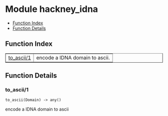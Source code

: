 

# Module hackney_idna #
* [Function Index](#index)
* [Function Details](#functions)


<a name="index"></a>

## Function Index ##


<table width="100%" border="1" cellspacing="0" cellpadding="2" summary="function index"><tr><td valign="top"><a href="#to_ascii-1">to_ascii/1</a></td><td>encode a IDNA domain to ascii.</td></tr></table>


<a name="functions"></a>

## Function Details ##

<a name="to_ascii-1"></a>

### to_ascii/1 ###

`to_ascii(Domain) -> any()`

encode a IDNA domain to ascii
